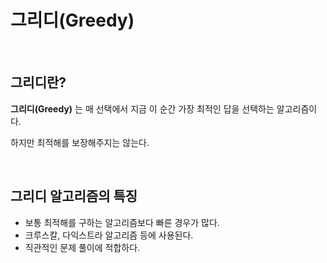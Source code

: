 # 그리디(Greedy)

<br />

## 그리디란?

**그리디(Greedy)** 는 매 선택에서 지금 이 순간 가장 최적인 답을 선택하는 알고리즘이다.

하지만 최적해를 보장해주지는 않는다.

<br />

## 그리디 알고리즘의 특징

- 보통 최적해를 구하는 알고리즘보다 빠른 경우가 많다.
- 크루스칼, 다익스트라 알고리즘 등에 사용된다.
- 직관적인 문제 풀이에 적합하다.
